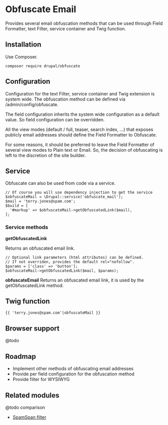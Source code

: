 # Obfuscate Email

Provides several email obfuscation methods that can be used through Field 
Formatter, text Filter, service container and Twig function.

## Installation

Use Composer.

`composer require drupal/obfuscate`

## Configuration

Configuration for the text Filter, service container and Twig extension
is system wide.
The obfuscation method can be defined via /admin/config/obfuscate.

The field configuration inherits the system wide configuration as a 
default value.
So field configuration can be overridden.

All the view modes (default / full, teaser, search index, ...) that
exposes publicly email addresses should define the Field Formatter to 
Obfuscate.

For some reasons, it should be preferred to leave the Field Formatter 
of several view modes to Plain text or Email. So, the decision of 
obfuscating is left to the discretion of the site builder.

## Service

Obfuscate can also be used from code via a service.

```
// Of course you will use dependency injection to get the service
$obfuscateMail = \Drupal::service('obfuscate_mail');
$mail = 'terry.jones@spam.com';
$build = [
  '#markup' => $obfuscateMail->getObfuscatedLink($mail),
];
```

### Service methods

**getObfuscatedLink**

Returns an obfuscated email link.

```
// Optional link parameters (html attributes) can be defined.
// If not overriden, provides the default rel="nofollow".
$params = ['class' => 'button'];
$obfuscateMail->getObfuscatedLink($mail, $params);
```

**obfuscateEmail**
Returns an obfuscated email link, it is used by the 
getObfuscatedLink method.

## Twig function

`{{ 'terry.jones@spam.com'|obfuscateMail }}`

## Browser support

@todo

## Roadmap

- Implement other methods of obfuscating email addresses
- Provide per field configuration for the obfuscation method
- Provide filter for WYSIWYG

## Related modules

@todo comparison

- [SpamSpan filter](https://www.drupal.org/project/spamspan)
